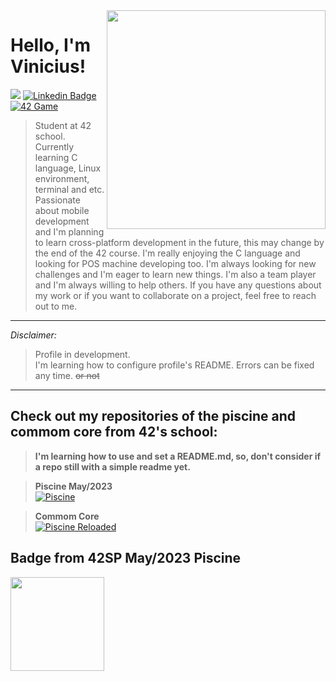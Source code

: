 
<img align="right" src="https://shorturl.at/dkwxS" width="350"/>
<Span>

# Hello, I'm Vinicius!
![](https://komarev.com/ghpvc/?username=vinicius-f-pereira&color=blue&style=flat-square)
[![Linkedin Badge](https://img.shields.io/badge/-Linkedin-0a66c2?style=flat-square&logo=Linkedin&logoColor=white)](https://www.linkedin.com/in/vfreitass/)
[![42 Game](https://img.shields.io/badge/Game-profile-0a66c2?style=flat-square&logo=42&logoColor=white)](https://game.42sp.org.br/cadet/vde-frei)
> Student at 42 school. Currently learning C language, Linux environment, terminal and etc.
Passionate about mobile development and I'm planning to learn cross-platform development in the future, this may change by the end of the 42 course.
I'm really enjoying the C language and looking for POS machine developing too.
I'm always looking for new challenges and I'm eager to learn new things. I'm also a team player and I'm always willing to help others.
If you have any questions about my work or if you want to collaborate on a project, feel free to reach out to me.
***
*Disclaimer:*
> Profile in development.\
> I'm learning how to configure profile's README. Errors can be fixed any time. ~~or not~~
***
## Check out my repositories of the piscine and commom core from 42's school:
>**I'm learning how to use and set a README.md, so, don't consider if a repo still with a simple readme yet.**

> **Piscine May/2023** \
[![Piscine](https://img.shields.io/badge/42-Repository-%231283C4)](https://github.com/vinicius-f-pereira/42_piscine_may)


> **Commom Core** \
[![Piscine Reloaded](https://img.shields.io/badge/42-Piscine%20Reloaded-%231283C4)](https://github.com/vinicius-f-pereira/42_piscine_may)


## Badge from 42SP May/2023 Piscine
<img src="https://camo.githubusercontent.com/41e5e3a6bf3fd81812661600e607e6a54e5a126d3a2ad2a789fff16803b7a841/68747470733a2f2f692e696d6775722e636f6d2f593154414d6d6d2e706e67" width="150">
<!---
vinicius-f-pereira/vinicius-f-pereira is a ✨ special ✨ repository because its `README.md` (this file) appears on your GitHub profile.
You can click the Preview link to take a look at your changes.
--->
